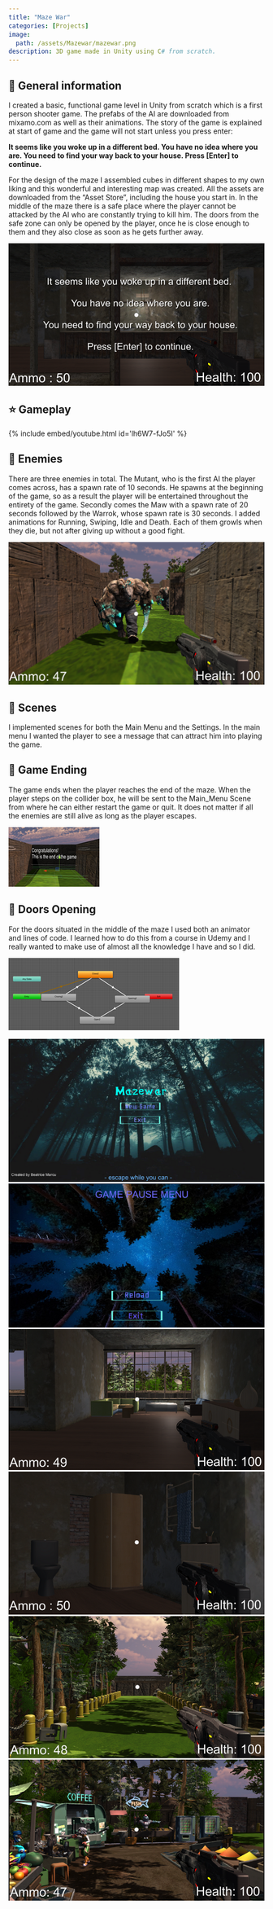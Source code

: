```yaml
---
title: "Maze War"
categories: [Projects]
image: 
  path: /assets/Mazewar/mazewar.png
description: 3D game made in Unity using C# from scratch. 
---
```


## 💎 General information

I created a basic, functional game level in Unity from scratch which is a first person shooter game. The prefabs of the AI are downloaded from mixamo.com as well as their animations. The story of the game is explained at start of game and the game will not start unless you press enter:

**It seems like you woke up in a different bed. You have no idea where you are. You need to find your way back to your house. Press [Enter] to continue.**

For the design of the maze I assembled cubes in different shapes to my own liking and this wonderful and interesting map was created. All the assets are downloaded from the “Asset Store”, including the house you start in. In the middle of the maze there is a safe place where the player cannot be attacked by the AI who are constantly trying to kill him. The doors from the safe zone can only be opened by the player, once he is close enough to them and they also close as soon as he gets further away.

![](../assets/Mazewar/mazewar1.png)

## ⭐ Gameplay

{% include embed/youtube.html id='lh6W7-fJo5I' %}

## 💫 Enemies

There are three enemies in total. The Mutant, who is the first AI the player comes across, has a spawn rate of 10 seconds. He spawns at the beginning of the game, so as a result the player will be entertained throughout the entirety of the game. Secondly comes the Maw with a spawn rate of 20 seconds followed by the Warrok, whose spawn rate is 30 seconds. I added animations for Running, Swiping,  Idle and Death. Each of them growls when they die, but not after giving up without a good fight.

![](../assets/Mazewar/mazewar2.png)

## 💫 Scenes

I implemented scenes for both the Main Menu and the Settings. In the main menu I wanted the player to see a message that can attract him into playing the game.

## 💫 Game Ending

The game ends when the player reaches the end of the maze. When the player steps on the collider box, he will be sent to the Main_Menu Scene from where he can either restart the game or quit. It does not matter if all the enemies are still alive as long as the player escapes. 

![](../assets/Mazewar/mazewar3.png)

## 💫 Doors Opening

For the doors situated in the middle of the maze I used both an animator and lines of code. I learned how to do this from a course in Udemy and I really wanted to make use of almost all the knowledge I have and so I did.

![](../assets/Mazewar/mazewar4.png)

![](../assets/Mazewar/mazewar5.png)
![](../assets/Mazewar/mazewar6.png)
![](../assets/Mazewar/mazewar7.png)
![](../assets/Mazewar/mazewar8.png)
![](../assets/Mazewar/mazewar9.png)
![](../assets/Mazewar/mazewar10.png)
